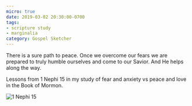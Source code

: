 ```yaml
---
micro: true
date: 2019-03-02 20:30:00-0700
tags:
- scripture study
- marginalia
category: Gospel Sketcher
---
```


There is a sure path to peace. Once we overcome our fears we are prepared to truly humble ourselves and come to our Savior. And He helps along the way.

Lessons from 1 Nephi 15 in my study of fear and anxiety vs peace and love in the Book of Mormon.

<img src="https://media.bennorris.org/images/gospelsketcher/uploads/2019/b85d368767.jpg" alt="1 Nephi 15" />
